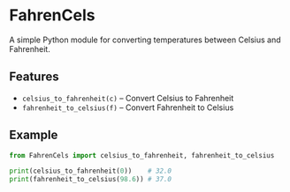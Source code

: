 # FahrenCels

A simple Python module for converting temperatures between Celsius and Fahrenheit.

## Features

- `celsius_to_fahrenheit(c)` – Convert Celsius to Fahrenheit
- `fahrenheit_to_celsius(f)` – Convert Fahrenheit to Celsius

## Example

```python
from FahrenCels import celsius_to_fahrenheit, fahrenheit_to_celsius

print(celsius_to_fahrenheit(0))    # 32.0
print(fahrenheit_to_celsius(98.6)) # 37.0

